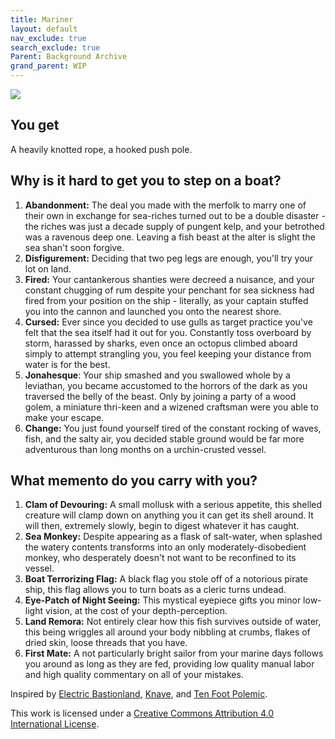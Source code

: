 ```yaml
---
title: Mariner
layout: default
nav_exclude: true
search_exclude: true
Parent: Background Archive
grand_parent: WIP
---
```


![](https://aboleth-overlords.com/wp-content/uploads/2020/10/mariner.jpg)

## You get

A heavily knotted rope, a hooked push pole.

## Why is it hard to get you to step on a boat?

1. **Abandonment:** The deal you made with the merfolk to marry one of their own in exchange for sea-riches turned out to be a double disaster - the riches was just a decade supply of pungent kelp, and your betrothed was a ravenous deep one. Leaving a fish beast at the alter is slight the sea shan't soon forgive.
2. **Disfigurement:** Deciding that two peg legs are enough, you'll try your lot on land.
3. **Fired:** Your cantankerous shanties were decreed a nuisance, and your constant chugging of rum despite your penchant for sea sickness had fired from your position on the ship - literally, as your captain stuffed you into the cannon and launched you onto the nearest shore.
4. **Cursed:** Ever since you decided to use gulls as target practice you've felt that the sea itself had it out for you. Constantly toss overboard by storm, harassed by sharks, even once an octopus climbed aboard simply to attempt strangling you, you feel keeping your distance from water is for the best.
5. **Jonahesque**: Your ship smashed and you swallowed whole by a leviathan, you became accustomed to the horrors of the dark as you traversed the belly of the beast. Only by joining a party of a wood golem, a miniature thri-keen and a wizened craftsman were you able to make your escape.
6. **Change:** You just found yourself tired of the constant rocking of waves, fish, and the salty air, you decided stable ground would be far more adventurous than long months on a urchin-crusted vessel.

## What memento do you carry with you?

1. **Clam of Devouring:** A small mollusk with a serious appetite, this shelled creature will clamp down on anything you it can get its shell around. It will then, extremely slowly, begin to digest whatever it has caught.
2. **Sea Monkey:** Despite appearing as a flask of salt-water, when splashed the watery contents transforms into an only moderately-disobedient monkey, who desperately doesn't not want to be reconfined to its vessel.
3. **Boat Terrorizing Flag:** A black flag you stole off of a notorious pirate ship, this flag allows you to turn boats as a cleric turns undead.
4. **Eye-Patch of Night Seeing:** This mystical eyepiece gifts you minor low-light vision, at the cost of your depth-perception.
5. **Land Remora:** Not entirely clear how this fish survives outside of water, this being wriggles all around your body nibbling at crumbs, flakes of dried skin, loose threads that you have.
6. **First Mate:** A not particularly bright sailor from your marine days follows you around as long as they are fed, providing low quality manual labor and high quality commentary on all of your mistakes.

Inspired by [Electric Bastionland](https://chrismcdee.itch.io/electric-bastionland), [Knave](https://www.drivethrurpg.com/product/250888/Knave), and [Ten Foot Polemic](http://tenfootpolemic.blogspot.com/2014/01/200-failed-medieval-careers.html).

This work is licensed under a [Creative Commons Attribution 4.0 International License](http://creativecommons.org/licenses/by/4.0/).
